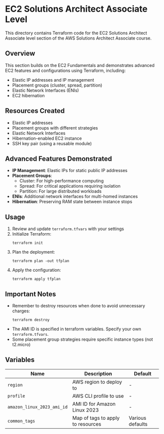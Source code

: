 # EC2 Solutions Architect Associate Level

This directory contains Terraform code for the EC2 Solutions Architect Associate level section of the AWS Solutions Architect Associate course.

## Overview

This section builds on the EC2 Fundamentals and demonstrates advanced EC2 features and configurations using Terraform, including:

- Elastic IP addresses and IP management
- Placement groups (cluster, spread, partition)
- Elastic Network Interfaces (ENIs)
- EC2 hibernation

## Resources Created

- Elastic IP addresses
- Placement groups with different strategies
- Elastic Network Interfaces
- Hibernation-enabled EC2 instance
- SSH key pair (using a reusable module)

## Advanced Features Demonstrated

- **IP Management**: Elastic IPs for static public IP addresses
- **Placement Groups**: 
  - Cluster: For high-performance computing
  - Spread: For critical applications requiring isolation
  - Partition: For large distributed workloads
- **ENIs**: Additional network interfaces for multi-homed instances
- **Hibernation**: Preserving RAM state between instance stops


## Usage

1. Review and update `terraform.tfvars` with your settings
2. Initialize Terraform:
   ```
   terraform init
   ```
3. Plan the deployment:
   ```
   terraform plan -out tfplan
   ```
4. Apply the configuration:
   ```
   terraform apply tfplan
   ```

## Important Notes

- Remember to destroy resources when done to avoid unnecessary charges:
  ```
  terraform destroy
  ```
- The AMI ID is specified in terraform variables. Specify your own `terraform.tfvars`.
- Some placement group strategies require specific instance types (not t2.micro)

## Variables

| Name                       | Description                       | Default          |
|----------------------------|-----------------------------------|------------------|
| `region`                   | AWS region to deploy to           | -                |
| `profile`                  | AWS CLI profile to use            | -                |
| `amazon_linux_2023_ami_id` | AMI ID for Amazon Linux 2023      | -                |
| `common_tags`              | Map of tags to apply to resources | Various defaults |